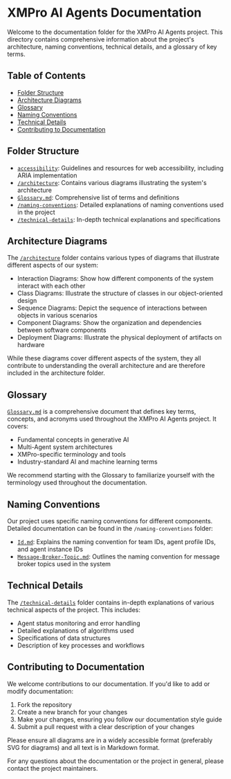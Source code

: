 # XMPro AI Agents Documentation

Welcome to the documentation folder for the XMPro AI Agents project. This directory contains comprehensive information about the project's architecture, naming conventions, technical details, and a glossary of key terms.

## Table of Contents

- [Folder Structure](#folder-structure)
- [Architecture Diagrams](#architecture-diagrams)
- [Glossary](#glossary)
- [Naming Conventions](#naming-conventions)
- [Technical Details](#technical-details)
- [Contributing to Documentation](#contributing-to-documentation)

## Folder Structure

- [`accessibility`](accessibility.md): Guidelines and resources for web accessibility, including ARIA implementation
- [`/architecture`](architecture): Contains various diagrams illustrating the system's architecture
- [`Glossary.md`](Glossary.md): Comprehensive list of terms and definitions
- [`/naming-conventions`](naming-conventions): Detailed explanations of naming conventions used in the project
- [`/technical-details`](technical-details): In-depth technical explanations and specifications

## Architecture Diagrams

The [`/architecture`](architecture) folder contains various types of diagrams that illustrate different aspects of our system:

- Interaction Diagrams: Show how different components of the system interact with each other
- Class Diagrams: Illustrate the structure of classes in our object-oriented design
- Sequence Diagrams: Depict the sequence of interactions between objects in various scenarios
- Component Diagrams: Show the organization and dependencies between software components
- Deployment Diagrams: Illustrate the physical deployment of artifacts on hardware

While these diagrams cover different aspects of the system, they all contribute to understanding the overall architecture and are therefore included in the architecture folder.

## Glossary

[`Glossary.md`](docs/Glossary.md) is a comprehensive document that defines key terms, concepts, and acronyms used throughout the XMPro AI Agents project. It covers:

- Fundamental concepts in generative AI
- Multi-Agent system architectures
- XMPro-specific terminology and tools
- Industry-standard AI and machine learning terms

We recommend starting with the Glossary to familiarize yourself with the terminology used throughout the documentation.

## Naming Conventions

Our project uses specific naming conventions for different components. Detailed documentation can be found in the `/naming-conventions` folder:

- [`Id.md`](naming-conventions/Id.md): Explains the naming convention for team IDs, agent profile IDs, and agent instance IDs
- [`Message-Broker-Topic.md`](naming-conventions/message-broker-topic.md): Outlines the naming convention for message broker topics used in the system

## Technical Details

The [`/technical-details`](technical-details) folder contains in-depth explanations of various technical aspects of the project. This includes:

- Agent status monitoring and error handling
- Detailed explanations of algorithms used
- Specifications of data structures
- Description of key processes and workflows

## Contributing to Documentation

We welcome contributions to our documentation. If you'd like to add or modify documentation:

1. Fork the repository
2. Create a new branch for your changes
3. Make your changes, ensuring you follow our documentation style guide
4. Submit a pull request with a clear description of your changes

Please ensure all diagrams are in a widely accessible format (preferably SVG for diagrams) and all text is in Markdown format.

For any questions about the documentation or the project in general, please contact the project maintainers.
